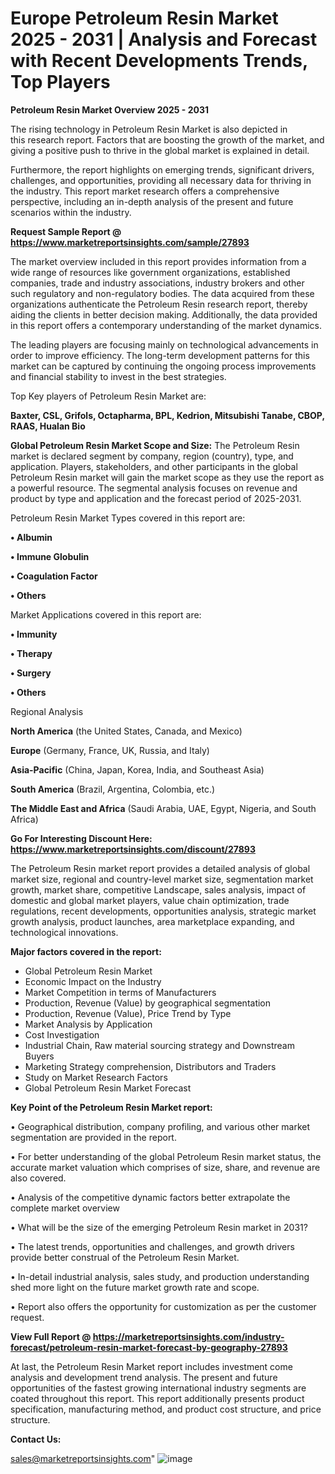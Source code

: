 # Europe Petroleum Resin Market 2025 - 2031 | Analysis and Forecast with Recent Developments Trends, Top Players

<Strong> Petroleum Resin Market Overview 2025 - 2031</strong>

The rising technology in Petroleum Resin Market is also depicted in this research report. Factors that are boosting the growth of the market, and giving a positive push to thrive in the global market is explained in detail.

Furthermore, the report highlights on emerging trends, significant drivers, challenges, and opportunities, providing all necessary data for thriving in the industry. This report market research offers a comprehensive perspective, including an in-depth analysis of the present and future scenarios within the industry.

<strong>Request Sample Report @ <a href=https://www.marketreportsinsights.com/sample/27893>https://www.marketreportsinsights.com/sample/27893</a></strong>

The market overview included in this report provides information from a wide range of resources like government organizations, established companies, trade and industry associations, industry brokers and other such regulatory and non-regulatory bodies. The data acquired from these organizations authenticate the Petroleum Resin research report, thereby aiding the clients in better decision making. Additionally, the data provided in this report offers a contemporary understanding of the market dynamics.

The leading players are focusing mainly on technological advancements in order to improve efficiency. The long-term development patterns for this market can be captured by continuing the ongoing process improvements and financial stability to invest in the best strategies.

Top Key players of Petroleum Resin Market are:

<strong>Baxter, CSL, Grifols, Octapharma, BPL, Kedrion, Mitsubishi Tanabe, CBOP, RAAS, Hualan Bio</strong>

<strong><b>Global Petroleum Resin Market Scope and Size:</b></strong>
The Petroleum Resin market is declared segment by company, region (country), type, and application. Players, stakeholders, and other participants in the global Petroleum Resin market will gain the market scope as they use the report as a powerful resource. The segmental analysis focuses on revenue and product by type and application and the forecast period of 2025-2031.

Petroleum Resin Market Types covered in this report are:

<strong>• Albumin

• Immune Globulin

• Coagulation Factor

• Others</strong>

Market Applications covered in this report are:

<strong>• Immunity

• Therapy

• Surgery

• Others</strong> 

Regional Analysis

<strong>North America</strong> (the United States, Canada, and Mexico)

<strong>Europe</strong> (Germany, France, UK, Russia, and Italy)

<strong>Asia-Pacific</strong> (China, Japan, Korea, India, and Southeast Asia)

<strong>South America</strong> (Brazil, Argentina, Colombia, etc.)

<strong>The Middle East and Africa</strong> (Saudi Arabia, UAE, Egypt, Nigeria, and South Africa)

<strong>Go For Interesting Discount Here: <a href=https://www.marketreportsinsights.com/discount/27893>https://www.marketreportsinsights.com/discount/27893</a></strong>

The Petroleum Resin market report provides a detailed analysis of global market size, regional and country-level market size, segmentation market growth, market share, competitive Landscape, sales analysis, impact of domestic and global market players, value chain optimization, trade regulations, recent developments, opportunities analysis, strategic market growth analysis, product launches, area marketplace expanding, and technological innovations.

<strong><b>Major factors covered in the report:</b></strong>
<ul>
  <li>Global Petroleum Resin Market </li>
  <li>Economic Impact on the Industry</li>
  <li>Market Competition in terms of Manufacturers</li>
  <li>Production, Revenue (Value) by geographical segmentation</li>
  <li>Production, Revenue (Value), Price Trend by Type</li>
  <li>Market Analysis by Application</li>
  <li>Cost Investigation</li>
  <li>Industrial Chain, Raw material sourcing strategy and Downstream Buyers</li>
  <li>Marketing Strategy comprehension, Distributors and Traders</li>
  <li>Study on Market Research Factors</li>
  <li>Global Petroleum Resin Market Forecast</li>
</ul>

<strong><b>Key Point of the Petroleum Resin Market report:</b></strong>

• Geographical distribution, company profiling, and various other market segmentation are provided in the report.

• For better understanding of the global Petroleum Resin market status, the accurate market valuation which comprises of size, share, and revenue are also covered.

• Analysis of the competitive dynamic factors better extrapolate the complete market overview

• What will be the size of the emerging Petroleum Resin market in 2031?

• The latest trends, opportunities and challenges, and growth drivers provide better construal of the Petroleum Resin Market.

• In-detail industrial analysis, sales study, and production understanding shed more light on the future market growth rate and scope.

• Report also offers the opportunity for customization as per the customer request.

<strong><b>View Full Report @ <a href=https://marketreportsinsights.com/industry-forecast/petroleum-resin-market-forecast-by-geography-27893>https://marketreportsinsights.com/industry-forecast/petroleum-resin-market-forecast-by-geography-27893</a></b></strong>


At last, the Petroleum Resin Market report includes investment come analysis and development trend analysis. The present and future opportunities of the fastest growing international industry segments are coated throughout this report. This report additionally presents product specification, manufacturing method, and product cost structure, and price structure.

<strong>Contact Us:</strong>

sales@marketreportsinsights.com"
![image](https://github.com/user-attachments/assets/b862baae-daef-4503-80d0-c98ed0e34150)
